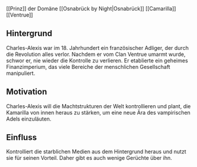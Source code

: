 [[Prinz]] der Domäne [[Osnabrück by Night|Osnabrück]]
[[Camarilla]]
[[Ventrue]]


## Hintergrund 
Charles-Alexis war im 18. Jahrhundert ein französischer Adliger, der durch die Revolution alles verlor. Nachdem er vom Clan Ventrue umarmt wurde, schwor er, nie wieder die Kontrolle zu verlieren. Er etablierte ein geheimes Finanzimperium, das viele Bereiche der menschlichen Gesellschaft manipuliert.

## Motivation
Charles-Alexis will die Machtstrukturen der Welt kontrollieren und plant, die Kamarilla von innen heraus zu stärken, um eine neue Ära des vampirischen Adels einzuläuten.

## Einfluss 
Kontrolliert die starblichen Medien aus dem Hintergrund heraus und nutzt sie für seinen Vorteil. Daher gibt es auch wenige Gerüchte über ihn.
